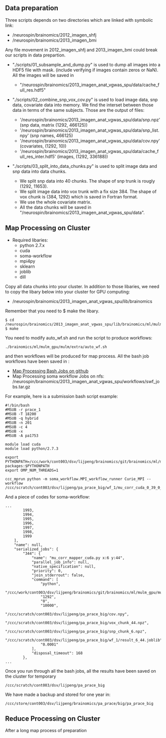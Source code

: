 Data preparation
----------------

Three scripts depends on two directories which are linked with symbolic link:

* /neurospin/brainomics/2012_imagen_shfj
* /neurospin/brainomics/2013_imagen_bmi

Any file movement in 2012_imagen_shfj and 2013_imagen_bmi could break our scripts in data prepartion.

* "./scripts/01_subsample_and_dump.py" is used to dump all images into a HDF5 file with mask. (include verifying if images contain zeros or NaN). All the images will be saved in 
    * "/neurospin/brainomics/2013_imagen_anat_vgwas_spu/data/cache_full_res.hdf5"

* "./scripts/02_combine_snp_vox_cov.py" is used to load image data, snp data, covariate data into memory. We find the interset between those data in terms of the same subjects. Those are the output of files:
    * '/neurospin/brainomics/2013_imagen_anat_vgwas_spu/data/snp.npz' (snp data, matrix (1292, 466125))
    * '/neurospin/brainomics/2013_imagen_anat_vgwas_spu/data/snp_list.npy' (snp names, 466125)
    * '/neurospin/brainomics/2013_imagen_anat_vgwas_spu/data/cov.npy' (covariates, (1292, 10))
    * '/neurospin/brainomics/2013_imagen_anat_vgwas_spu/data/cache_full_res_inter.hdf5' (images, (1292, 336188))

* "./scripts/03_split_into_data_chunks.py" is used to split image data and snp data into data chunks.

    * We split snp data into 40 chunks. The shape of snp trunk is rougly (1292, 11653).
    * We split image data into vox trunk with a fix size 384. The shape of vox chunk is (384, 1292) which is saved in Fortran format.
    * We use the whole covariate matrix.
    * All the data chunks will be saved in "/neurospin/brainomics/2013_imagen_anat_vgwas_spu/data".

Map Processing on Cluster
-------------------------
* Required libaries:
    * python 2.7.x
    * cuda
    * soma-workflow
    * mpi4py
    * sklearn
    * joblib
    * dill

Copy all data chunks into your cluster. In addition to those libaries, we need to copy the libary below into your cluster for GPU computing:

* /neurospin/brainomics/2013_imagen_anat_vgwas_spu/lib/brainomics

Remember that you need to $ make the libary.

```
$ cd /neurospin/brainomics/2013_imagen_anat_vgwas_spu/lib/brainomics/ml/mulm_gpu/mulm
$ make
```

You need to modify auto_wf.sh and run the script to produce workflows: 
```
./brainomics/ml/mulm_gpu/mulm/extra/auto_wf.sh
```

and then workflows will be produced for map process. All the bash job workflows have been saved in :

* [Map Processing Bash Jobs on github](https://github.com/neurospin/scripts/tree/master/2013_imagen_anat_vgwas_spu/scripts/02_map_process_on_cluster/bash_jobs) 
* Map Processing soma workflow Jobs on nfs: /neurospin/brainomics/2013_imagen_anat_vgwas_spu/workflows/swf_jobs.tar.gz


For example, here is a submission bash script example:

```
#!/bin/bash
#MSUB -r prace_1
#MSUB -T 18200
#MSUB -q hybrid
#MSUB -n 201
#MSUB -c 4
#MSUB -x
#MSUB -A pa1753

module load cuda
module load python/2.7.3

export PYTHONPATH=/ccc/work/cont003/dsv/lijpeng/brainomics/git/brainomics/ml/mulm_gpu/:/ccc/work/cont003/dsv/lijpeng/brainomics/local/lib/python2.7/site-packages:$PYTHONPATH
export OMP_NUM_THREADS=1

ccc_mprun python -m soma_workflow.MPI_workflow_runner Curie_MPI --workflow /ccc/scratch/cont003/dsv/lijpeng/pa_prace_big/wf_1/mu_corr_cuda_0_39_0_49.json
```

And a piece of codes for soma-workflow:
```
...
        1993,
        1994,
        1995,
        1996,
        1997,
        1998,
        1999
    ],
    "name": null,
    "serialized_jobs": {
        "344": {
            "name": "mu_corr_mapper_cuda.py x:6 y:44",
            "parallel_job_info": null,
            "native_specification": null,
            "priority": 0,
            "join_stderrout": false,
            "command": [
                "python",
                "/ccc/work/cont003/dsv/lijpeng/brainomics/git/brainomics/ml/mulm_gpu/mulm/mu_corr_mapper_cuda.py",
                "1292",
                "0",
                "10000",
                "/ccc/scratch/cont003/dsv/lijpeng/pa_prace_big/cov.npy",
                "/ccc/scratch/cont003/dsv/lijpeng/pa_prace_big/vox_chunk_44.npz",
                "/ccc/scratch/cont003/dsv/lijpeng/pa_prace_big/snp_chunk_6.npz",
                "/ccc/scratch/cont003/dsv/lijpeng/pa_prace_big/wf_1/result_6_44.joblib",
                "0.0001"
            ],
            "disposal_timeout": 168
        },
...
```

Once you run through all the bash jobs, all the results have been saved on the cluster for temporary

```
/ccc/scratch/cont003/dsv/lijpeng/pa_prace_big
```
We have made a backup and stored for one year in:
```
/ccc/store/cont003/dsv/lijpeng/brainomics/pa_prace/big/pa_prace_big
```

Reduce Processing on Cluster
----------------------------

After a long map process of preparation




